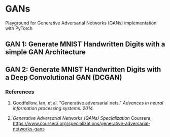 # GANs
Playground for Generative Adversarial Networks (GANs) implementation with PyTorch

## GAN 1: Generate MNIST Handwritten Digits with a simple GAN Architecture

## GAN 2: Generate MNIST Handwritten Digits with a Deep Convolutional GAN (DCGAN)


### References
1. Goodfellow, Ian, et al. "Generative adversarial nets." 
*Advances in neural information processing systems. 2014.*

2. *Generative Adversarial Networks (GANs) Specialization*
Coursera, https://www.coursera.org/specializations/generative-adversarial-networks-gans
